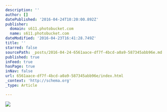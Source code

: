 ```yaml
---
description: ''
author: []
datePublished: '2016-04-24T10:20:00.892Z'
publisher:
  domain: s611.photobucket.com
  name: s611.photobucket.com
dateModified: '2016-04-23T16:41:28.749Z'
title: ''
starred: false
sourcePath: _posts/2016-04-24-6561aace-df7f-4bcd-a0a9-587345abb96e.md
published: true
inFeed: true
hasPage: true
inNav: false
url: 6561aace-df7f-4bcd-a0a9-587345abb96e/index.html
_context: 'http://schema.org'
_type: Article

---
```

![](http://i611.photobucket.com/albums/tt191/Leda_Grace_Rasmussen/2016-04-21%2021.11.48_zpsdyzr8kun.jpg?1461429556880&1461429565143&1461429577968&1461429588769&1461429602722&1461429624428)